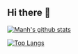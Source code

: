 ## Hi there :wave: 
<!-- Themes: dark, radical, merko, gruvbox, tokyonight, onedark, cobalt, synthwave, highcontrast, dracula -->
[![Manh's github stats](https://github-readme-stats.vercel.app/api?username=leducmanh1011&count_private=true&show_icons=true&theme=gruvbox)](https://github.com/leducmanh1011)

[![Top Langs](https://github-readme-stats.vercel.app/api/top-langs/?username=leducmanh1011&theme=gruvbox)](https://github.com/leducmanh1011)

<!--
Here are some ideas to get you started:

- 🔭 I’m currently working on ...
- 🌱 I’m currently learning ...
- 👯 I’m looking to collaborate on ...
- 🤔 I’m looking for help with ...
- 💬 Ask me about ...
- 📫 How to reach me: ...
- 😄 Pronouns: ...
- ⚡ Fun fact: ...
-->
